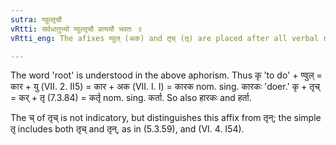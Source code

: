 ```yaml
---
sutra: ण्वुल्तृचौ
vRtti: सर्वधातुभ्यो ण्वुल्तृचौ प्रत्ययौ भवतः ॥
vRtti_eng: The afixes ण्वुल् (अक) and तृच् (तृ) are placed after all verbal roots, expressing the agent.

---
```

The word 'root' is understood in the above aphorism. Thus कृ 'to do' + ण्वुल्  = कार + यु (VII. 2. II5) = कार + अक (VII. I. I) = कारक nom. sing. कारकः 'doer.' कृ + तृच् = कर् + तृ (7.3.84) = कर्तृ nom. sing. कर्ता. So also हारकः and हर्ता.

The च् of तृच् is not indicatory, but distinguishes this affix from तृन्; the simple तृ includes both तृच् and तृन्, as in (5.3.59), and (VI. 4. I54).